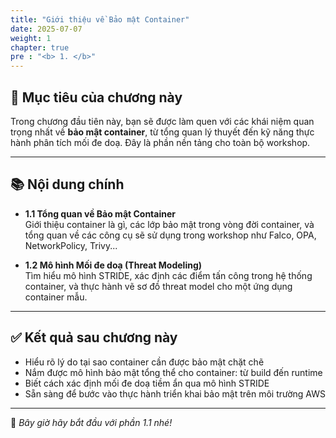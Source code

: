 ```yaml
---
title: "Giới thiệu về Bảo mật Container"
date: 2025-07-07
weight: 1
chapter: true
pre : "<b> 1. </b>"
---
```


## 🎯 Mục tiêu của chương này

Trong chương đầu tiên này, bạn sẽ được làm quen với các khái niệm quan trọng nhất về **bảo mật container**, từ tổng quan lý thuyết đến kỹ năng thực hành phân tích mối đe doạ. Đây là phần nền tảng cho toàn bộ workshop.

---

## 📚 Nội dung chính

- **1.1 Tổng quan về Bảo mật Container**  
  Giới thiệu container là gì, các lớp bảo mật trong vòng đời container, và tổng quan về các công cụ sẽ sử dụng trong workshop như Falco, OPA, NetworkPolicy, Trivy...

- **1.2 Mô hình Mối đe doạ (Threat Modeling)**  
  Tìm hiểu mô hình STRIDE, xác định các điểm tấn công trong hệ thống container, và thực hành vẽ sơ đồ threat model cho một ứng dụng container mẫu.

---

## ✅ Kết quả sau chương này

- Hiểu rõ lý do tại sao container cần được bảo mật chặt chẽ
- Nắm được mô hình bảo mật tổng thể cho container: từ build đến runtime
- Biết cách xác định mối đe doạ tiềm ẩn qua mô hình STRIDE
- Sẵn sàng để bước vào thực hành triển khai bảo mật trên môi trường AWS

---

🚀 *Bây giờ hãy bắt đầu với phần 1.1 nhé!*
